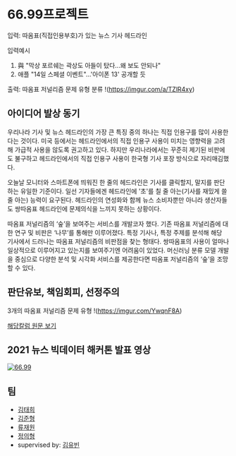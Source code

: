 # 66.99프로젝트

입력: 따옴표(직접인용부호)가 있는 뉴스 기사 헤드라인

입력예시
1. 與 "막상 포르쉐는 곽상도 아들이 탔다...왜 보도 안되나"
2. 애플 "14일 스페셜 이벤트"...'아이폰 13' 공개할 듯

출력: 따옴표 저널리즘 문제 유형 분류
!(https://imgur.com/a/TZlR4xy)

## 아이디어 발상 동기

 우리나라 기사 및 뉴스 헤드라인의 가장 큰 특징 중의 하나는 직접 인용구를 많이 사용한다는 것이다. 미국 등에서는 헤드라인에서의 직접 인용구 사용이 미치는 영향력을 고려해 가급적 사용을 않도록 권고하고 있다. 하지만 우리나라에서는 꾸준히 제기된 비판에도 불구하고 헤드라인에서의 직접 인용구 사용이 한국형 기사 포장 방식으로 자리매김했다.

 오늘날 모니터와 스마트폰에 띄워진 한 줄의 헤드라인은 기사를 클릭할지, 말지를 판단하는 유일한 기준이다. 일선 기자들에겐 헤드라인에 '초'를 칠 줄 아는(기사를 재밌게 쓸 줄 아는) 능력이 요구된다. 헤드라인의 연성화와 함께 뉴스 소비자뿐만 아니라 생산자들도 쌍따옴표 헤드라인에 문제의식을 느끼지 못하는 상황이다.

 따옴표 저널리즘의 ‘숲’을 보여주는 서비스를 개발코자 했다. 기존 따옴표 저널리즘에 대한 연구 및 비판은 ‘나무’를 통해만 이루어졌다. 특정 기사나, 특정 주제를 분석해 해당 기사에서 드러나는 따옴표 저널리즘의 비판점을 찾는 형태다. 쌍따옴표의 사용이 얼마나 일상적으로 이루어지고 있는지를 보여주기엔 어려움이 있었다. 머신러닝 분류 모델 개발을 중심으로 다양한 분석 및 시각화 서비스를 제공한다면 따옴표 저널리즘의 ‘숲’을 조망할 수 있다.

## 판단유보, 책임회피, 선정주의
3개의 따옴표 저널리즘 문제 유형
!(https://imgur.com/YwqnF8A)

[해당칼럼 원문 보기](https://m.blog.naver.com/kpfjra_/221560313479)


## 2021 뉴스 빅데이터 해커톤 발표 영상
[![66.99](https://user-images.githubusercontent.com/78592027/139579235-0aa2e567-0874-4781-bed9-49b38bbb0101.png)](https://youtu.be/1X2FHmjUsng) 


## 팀
- [김태희](https://github.com/hale-in)
- [김준형](https://github.com/JururuK)
- [류재원](https://github.com/MrRyuwon)
- [정의형](https://github.com/ui-hyeong)
- supervised by: [김유빈](https://github.com/eubinecto)
